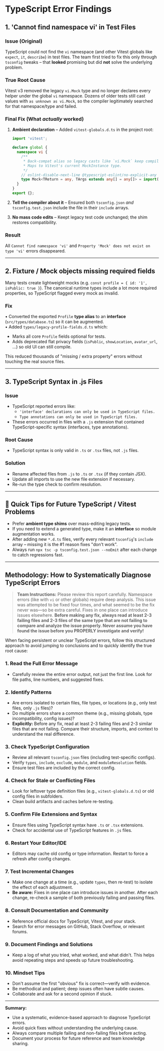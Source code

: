 # TypeScript Error Findings

## 1. 'Cannot find namespace vi' in Test Files

### Issue (Original)
TypeScript could not find the `vi` namespace (and other Vitest globals like `expect`, `it`, `describe`) in test files.  The team first tried to fix this only through `tsconfig` tweaks – that **looked** promising but did **not** solve the underlying problem.

### True Root Cause
Vitest v3 removed the legacy `vi.Mock` type and no longer declares every helper under the global `vi` namespace.  Dozens of older tests still cast values with `as unknown as vi.Mock`, so the compiler legitimately searched for that namespace/type and failed.

### Final Fix (What *actually* worked)
1. **Ambient declaration** – Added `vitest-globals.d.ts` in the project root:
   ```ts
   import 'vitest';
   
   declare global {
     namespace vi {
       /**
        * Back-compat alias so legacy casts like `vi.Mock` keep compiling.
        * Maps to Vitest's current MockInstance type.
        */
       // eslint-disable-next-line @typescript-eslint/no-explicit-any
       type Mock<TReturn = any, TArgs extends any[] = any[]> = import('vitest').MockInstance<TReturn, TArgs>;
     }
   }
   export {};
   ```

2. **Tell the compiler about it** – Ensured both `tsconfig.json` *and* `tsconfig.test.json` include the file in their `include` arrays.

3. **No mass code edits** – Keept legacy test code unchanged; the shim restores compatibility.

### Result
All `Cannot find namespace 'vi'` and `Property 'Mock' does not exist on type 'vi'` errors disappeared.

---

## 2.  Fixture / Mock objects missing required fields

Many tests create lightweight mocks (e.g. `const profile = { id: '1', isPublic: true }`).  The canonical runtime types include a lot more required properties, so TypeScript flagged every mock as invalid.

### Fix
• Converted the exported `Profile` **type alias** to an **interface** (`src/types/database.ts`) so it can be augmented.<br/>
• Added `types/legacy-profile-fields.d.ts` which:
  * Marks all core `Profile` fields optional for tests.
  * Adds deprecated flat privacy fields (`isPublic`, `showLocation`, `avatar_url`, …) so old UI can still compile.

This reduced thousands of "missing / extra property" errors without touching the real source files.

---

## 3. TypeScript Syntax in .js Files

### Issue
- TypeScript reported errors like:
  - `'interface' declarations can only be used in TypeScript files.`
  - `Type annotations can only be used in TypeScript files.`
- These errors occurred in files with a `.js` extension that contained TypeScript-specific syntax (interfaces, type annotations).

### Root Cause
- TypeScript syntax is only valid in `.ts` or `.tsx` files, not `.js` files.

### Solution
- Rename affected files from `.js` to `.ts` or `.tsx` (if they contain JSX).
- Update all imports to use the new file extension if necessary.
- Re-run the type check to confirm resolution.

---

## 🔧 Quick Tips for Future TypeScript / Vitest Problems
* Prefer **ambient type shims** over mass-editing legacy tests.
* If you need to extend a generated type, make it an **interface** so module augmentation works.
* After adding new `*.d.ts` files, verify every relevant `tsconfig`'s `include` array – missing it is the #1 reason fixes "don't work".
* Always run `npx tsc -p tsconfig.test.json --noEmit` after each change to catch regressions fast.

---

## Methodology: How to Systematically Diagnose TypeScript Errors

> **Team Instructions:**
> Please review this report carefully. Namespace errors (like with `vi` or other globals) require deep analysis. This issue was attempted to be fixed four times, and what seemed to be the fix never was—so be extra careful. Fixes in one place can introduce issues elsewhere. **Before making any fix, always read at least 2-3 failing files and 2-3 files of the same type that are not failing to compare and analyze the issue properly. Never assume you have found the issue before you PROPERLY investigate and verify!**

When facing persistent or unclear TypeScript errors, follow this structured approach to avoid jumping to conclusions and to quickly identify the true root cause:

### 1. **Read the Full Error Message**
   - Carefully review the entire error output, not just the first line. Look for file paths, line numbers, and suggested fixes.

### 2. **Identify Patterns**
   - Are errors isolated to certain files, file types, or locations (e.g., only test files, only `.js` files)?
   - Do multiple errors share a common theme (e.g., missing globals, type incompatibility, config issues)?
   - **Explicitly:** Before any fix, read at least 2-3 failing files and 2-3 similar files that are not failing. Compare their structure, imports, and context to understand the real difference.

### 3. **Check TypeScript Configuration**
   - Review all relevant `tsconfig.json` files (including test-specific configs).
   - Verify `types`, `include`, `exclude`, `module`, and `moduleResolution` fields.
   - Ensure test files are included by the correct config.

### 4. **Check for Stale or Conflicting Files**
   - Look for leftover type definition files (e.g., `vitest-globals.d.ts`) or old config files in subfolders.
   - Clean build artifacts and caches before re-testing.

### 5. **Confirm File Extensions and Syntax**
   - Ensure files using TypeScript syntax have `.ts` or `.tsx` extensions.
   - Check for accidental use of TypeScript features in `.js` files.

### 6. **Restart Your Editor/IDE**
   - Editors may cache old config or type information. Restart to force a refresh after config changes.

### 7. **Test Incremental Changes**
   - Make one change at a time (e.g., update `types`, then re-test) to isolate the effect of each adjustment.
   - **Be aware:** Fixes in one place can introduce issues in another. After each change, re-check a sample of both previously failing and passing files.

### 8. **Consult Documentation and Community**
   - Reference official docs for TypeScript, Vitest, and your stack.
   - Search for error messages on GitHub, Stack Overflow, or relevant forums.

### 9. **Document Findings and Solutions**
   - Keep a log of what you tried, what worked, and what didn't. This helps avoid repeating steps and speeds up future troubleshooting.

### 10. **Mindset Tips**
   - Don't assume the first "obvious" fix is correct—verify with evidence.
   - Be methodical and patient; deep issues often have subtle causes.
   - Collaborate and ask for a second opinion if stuck.

---

**Summary:**
- Use a systematic, evidence-based approach to diagnose TypeScript errors.
- Avoid quick fixes without understanding the underlying cause.
- Always compare multiple failing and non-failing files before acting.
- Document your process for future reference and team knowledge sharing.
